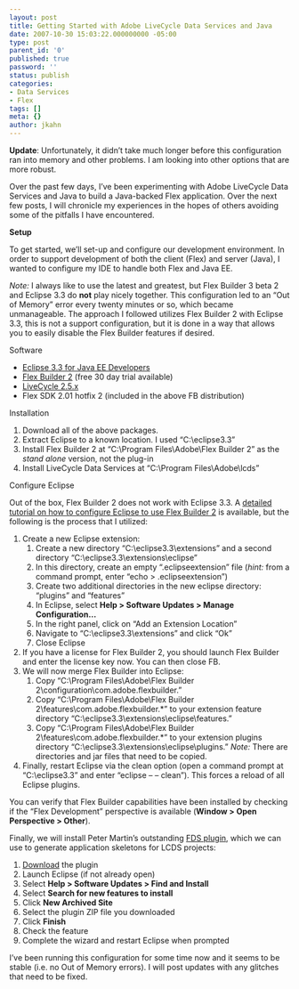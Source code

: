 ```yaml
---
layout: post
title: Getting Started with Adobe LiveCycle Data Services and Java
date: 2007-10-30 15:03:22.000000000 -05:00
type: post
parent_id: '0'
published: true
password: ''
status: publish
categories:
- Data Services
- Flex
tags: []
meta: {}
author: jkahn
---
```

**Update**: Unfortunately, it didn’t take much longer before this configuration ran into memory and other problems. I am looking into other options that are more robust.

Over the past few days, I’ve been experimenting with Adobe LiveCycle Data Services and Java to build a Java-backed Flex application. Over the next few posts, I will chronicle my experiences in the hopes of others avoiding some of the pitfalls I have encountered.

**Setup**

To get started, we’ll set-up and configure our development environment. In order to support development of both the client (Flex) and server (Java), I wanted to configure my IDE to handle both Flex and Java EE.

_Note:_ I always like to use the latest and greatest, but Flex Builder 3 beta 2 and Eclipse 3.3 do **not** play nicely together. This configuration led to an “Out of Memory” error every twenty minutes or so, which became unmanageable. The approach I followed utilizes Flex Builder 2 with Eclipse 3.3, this is not a support configuration, but it is done in a way that allows you to easily disable the Flex Builder features if desired.

Software

*   [Eclipse 3.3 for Java EE Developers](http://www.eclipse.org/downloads/download.php?file=/technology/epp/downloads/release/20070927/eclipse-jee-europa-fall-win32.zip)
*   [Flex Builder 2](http://www.adobe.com/products/flex/flexbuilder/) (free 30 day trial available)
*   [LiveCycle 2.5.x](http://www.adobe.com/products/livecycle/dataservices/)
*   Flex SDK 2.01 hotfix 2 (included in the above FB distribution)

Installation

1.  Download all of the above packages.
2.  Extract Eclipse to a known location. I used “C:\\eclipse3.3”
3.  Install Flex Builder 2 at “C:\\Program Files\\Adobe\\Flex Builder 2” as the _stand alone_ version, not the plug-in
4.  Install LiveCycle Data Services at “C:\\Program Files\\Adobe\\lcds”

Configure Eclipse

Out of the box, Flex Builder 2 does not work with Eclipse 3.3. A [detailed tutorial on how to configure Eclipse to use Flex Builder 2](http://blog.aerothread.net/bumble/2007/09/26/how-install-flexbuilder-2-under-eclipse-3.3) is available, but the following is the process that I utilized:

1.  Create a new Eclipse extension:
    1.  Create a new directory “C:\\eclipse3.3\\extensions” and a second directory “C:\\eclipse3.3\\extensions\\eclipse”
    2.  In this directory, create an empty “.eclipseextension” file (_hint:_ from a command prompt, enter “echo > .eclipseextension”)
    3.  Create two additional directories in the new eclipse directory: “plugins” and “features”
    4.  In Eclipse, select **Help > Software Updates > Manage Configuration…**
    5.  In the right panel, click on “Add an Extension Location”
    6.  Navigate to “C:\\eclipse3.3\\extensions” and click “Ok”
    7.  Close Eclipse
2.  If you have a license for Flex Builder 2, you should launch Flex Builder and enter the license key now. You can then close FB.
3.  We will now merge Flex Builder into Eclipse:
    1.  Copy “C:\\Program Files\\Adobe\\Flex Builder 2\\configuration\\com.adobe.flexbuilder.”
    2.  Copy “C:\\Program Files\\Adobe\\Flex Builder 2\\features\\com.adobe.flexbuilder.\*” to your extension feature directory “C:\\eclipse3.3\\extensions\\eclipse\\features.”
    3.  Copy “C:\\Program Files\\Adobe\\Flex Builder 2\\features\\com.adobe.flexbuilder.\*” to your extension plugins directory “C:\\eclipse3.3\\extensions\\eclipse\\plugins.” _Note:_ There are directories and jar files that need to be copied.
4.  Finally, restart Eclipse via the clean option (open a command prompt at “C:\\eclipse3.3” and enter “eclipse – – clean”). This forces a reload of all Eclipse plugins.

You can verify that Flex Builder capabilities have been installed by checking if the “Flex Development” perspective is available (**Window > Open Perspective > Other**).

Finally, we will install Peter Martin’s outstanding [FDS plugin](http://weblogs.macromedia.com/pmartin/archives/2007/01/fds_plugin_2_be.cfm), which we can use to generate application skeletons for LCDS projects:

1.  [Download](http://weblogs.macromedia.com/pmartin/eclipse/com.adobe.flex.enterprise.site.zip) the plugin
2.  Launch Eclipse (if not already open)
3.  Select **Help > Software Updates > Find and Install**
4.  Select **Search for new features to install**
5.  Click **New Archived Site**
6.  Select the plugin ZIP file you downloaded
7.  Click **Finish**
8.  Check the feature
9.  Complete the wizard and restart Eclipse when prompted

I’ve been running this configuration for some time now and it seems to be stable (i.e. no Out of Memory errors). I will post updates with any glitches that need to be fixed.